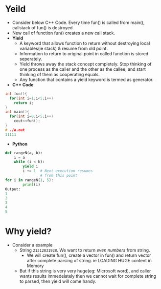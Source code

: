 # Yeild
- Consider below C++ Code. Every time fun() is called from main(), callstack of fun() is destroyed. 
- New call of function fun() creates a new call stack.
- **Yield**
  - A keyword that allows function to return without destroying local variables(ie stack) & resume from old point.
  - Information to return to original point in called function is stored seperately.
  - Yield throws away the stack concept completely. Stop thinking of one process as the caller and the other as the callee, and start thinking of them as cooperating equals.
  - Any function that contains a yield keyword is termed as generator.
- **C++ Code**
```c++
int fun(){
  for(int i=1;i<5;i++)        
    return i;
}      
int main(){
  for(int i=0;i<5;i++)    
    cout<<fun();
}    
# ./a.out    
11111
```

- **Python**
```python
def rangeN(a, b): 
    i = a 
    while (i < b): 
        yield i 
        i += 1  # Next execution resumes  
                # from this point     
for i in rangeN(1, 5): 
        print(i) 
Output:
1
2
3
4
5 
```
# Why yield?
- Consider a example
  - String `21312831928`. We want to return *even numbers* from string.
    - We will create fun(), create a vector in fun() and return vector after complete parsing of string. ie LOADING HUGE content in Memory
  - But if this string is very very huge(eg: Microsoft word), and caller wants results immedeiately then we cannot wait for complete string to parsed, then yield will come handy.
